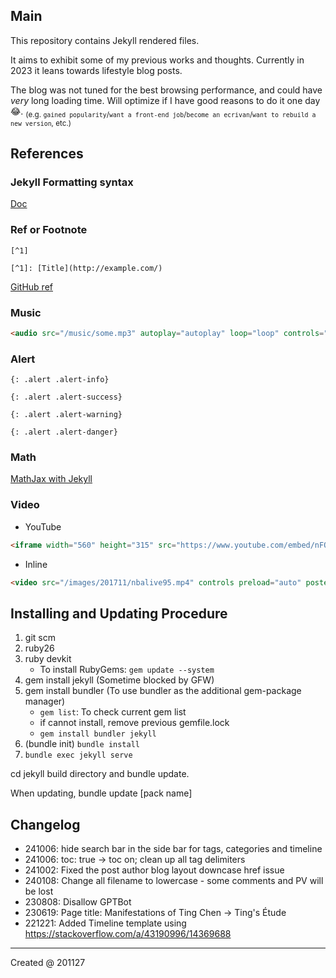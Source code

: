 ## Main

This repository contains Jekyll rendered files.

It aims to exhibit some of my previous works and thoughts. Currently in 2023 it leans towards lifestyle blog posts.

The blog was not tuned for the best browsing performance, and could have *very* long loading time. Will optimize if I have good reasons to do it one day :joy:. <sub>(e.g. `gained popularity`/`want a front-end job`/`become an ecrivan`/`want to rebuild a new version`, etc.)</sub>

## References

### Jekyll Formatting syntax

[Doc](/html/helloworld-jekyll/)

### Ref or Footnote

```
[^1]

[^1]: [Title](http://example.com/)
```

[GitHub ref](https://docs.github.com/en/get-started/writing-on-github/getting-started-with-writing-and-formatting-on-github/basic-writing-and-formatting-syntax#footnotes)

### Music

```html
<audio src="/music/some.mp3" autoplay="autoplay" loop="loop" controls="controls">Your browser does not support the audio element.</audio>
```

### Alert

```
{: .alert .alert-info}

{: .alert .alert-success}

{: .alert .alert-warning}

{: .alert .alert-danger}
```

### Math

[MathJax with Jekyll](http://www.gastonsanchez.com/visually-enforced/opinion/2014/02/16/Mathjax-with-jekyll/)

### Video

- YouTube
```html
<iframe width="560" height="315" src="https://www.youtube.com/embed/nFQy-qmyotc" frameborder="0" poster="/images/some.jpg" allowfullscreen></iframe>
```

- Inline
```html
<video src="/images/201711/nbalive95.mp4" controls preload="auto" poster="/images/201711/nbalive95_spurs.jpg" style="width:auto"></video> 
```

## Installing and Updating Procedure

1. git scm
2. ruby26
3. ruby devkit
    - To install RubyGems: `gem update --system`
4. gem install jekyll (Sometime blocked by GFW)
5. gem install bundler (To use bundler as the additional gem-package manager)
    - `gem list`: To check current gem list
    - if cannot install, remove previous gemfile.lock
    - `gem install bundler jekyll`
6. (bundle init)  `bundle install`
7. `bundle exec jekyll serve`

cd jekyll build directory and bundle update.

When updating, bundle update [pack name]

## Changelog

- 241006: hide search bar in the side bar for tags, categories and timeline
- 241006: toc: true -> toc on; clean up all tag delimiters
- 241002: Fixed the post author blog layout downcase href issue
- 240108: Change all filename to lowercase - some comments and PV will be lost
- 230808: Disallow GPTBot
- 230619: Page title: Manifestations of Ting Chen -> Ting's Étude
- 221221: Added Timeline template using https://stackoverflow.com/a/43190996/14369688

---

Created @ 201127
